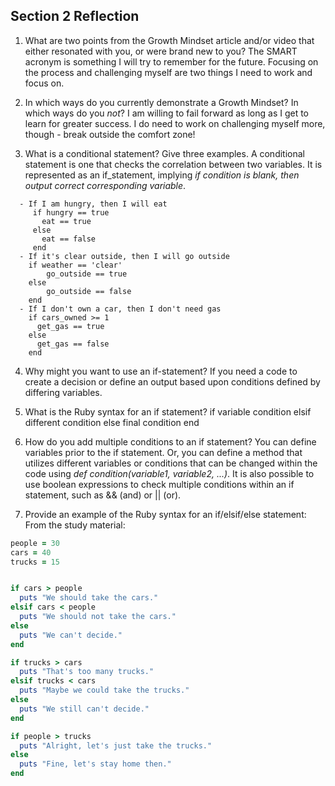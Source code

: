 ## Section 2 Reflection

1. What are two points from the Growth Mindset article and/or video that either resonated with you, or were brand new to you?
The SMART acronym is something I will try to remember for the future.
Focusing on the process and challenging myself are two things I need to work and focus on.

2. In which ways do you currently demonstrate a Growth Mindset? In which ways do you _not_?
I am willing to fail forward as long as I get to learn for greater success. I do need to work on challenging myself more, though - break outside the comfort zone!

3. What is a conditional statement? Give three examples.
A conditional statement is one that checks the correlation between two variables. It is represented as an if_statement, implying *if condition is blank, then output correct corresponding variable*.
```
  - If I am hungry, then I will eat
     if hungry == true
       eat == true
     else
       eat == false
     end
  - If it's clear outside, then I will go outside
    if weather == 'clear'
        go_outside == true
    else
        go_outside == false
    end
  - If I don't own a car, then I don't need gas
    if cars_owned >= 1
      get_gas == true
    else  
      get_gas == false
    end
```

4. Why might you want to use an if-statement?
If you need a code to create a decision or define an output based upon conditions defined by differing variables.

5. What is the Ruby syntax for an if statement?
if variable
   condition
elsif
   different condition
else
   final condition
end

6. How do you add multiple conditions to an if statement?
You can define variables prior to the if statement. Or, you can define a method that utilizes different variables or conditions that can be changed within the code using *def condition(variable1, variable2, ...)*.
It is also possible to use boolean expressions to check multiple conditions within an if statement, such as && (and) or || (or).

7. Provide an example of the Ruby syntax for an if/elsif/else statement:
From the study material:
```ruby
people = 30
cars = 40
trucks = 15


if cars > people
  puts "We should take the cars."
elsif cars < people
  puts "We should not take the cars."
else
  puts "We can't decide."
end

if trucks > cars
  puts "That's too many trucks."
elsif trucks < cars
  puts "Maybe we could take the trucks."
else
  puts "We still can't decide."
end

if people > trucks
  puts "Alright, let's just take the trucks."
else
  puts "Fine, let's stay home then."
end
```
